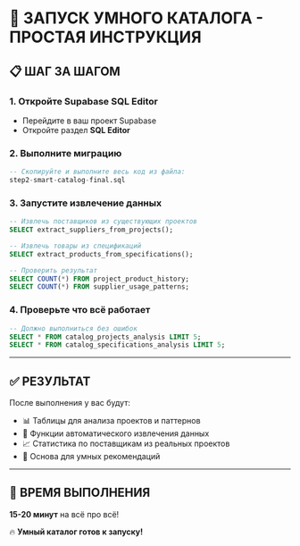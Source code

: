 # 🚀 ЗАПУСК УМНОГО КАТАЛОГА - ПРОСТАЯ ИНСТРУКЦИЯ

## 📋 **ШАГ ЗА ШАГОМ**

### **1. Откройте Supabase SQL Editor**
- Перейдите в ваш проект Supabase
- Откройте раздел **SQL Editor**

### **2. Выполните миграцию**
```sql
-- Скопируйте и выполните весь код из файла:
step2-smart-catalog-final.sql
```

### **3. Запустите извлечение данных**  
```sql
-- Извлечь поставщиков из существующих проектов
SELECT extract_suppliers_from_projects();

-- Извлечь товары из спецификаций  
SELECT extract_products_from_specifications();

-- Проверить результат
SELECT COUNT(*) FROM project_product_history;
SELECT COUNT(*) FROM supplier_usage_patterns;
```

### **4. Проверьте что всё работает**
```sql
-- Должно выполниться без ошибок
SELECT * FROM catalog_projects_analysis LIMIT 5;
SELECT * FROM catalog_specifications_analysis LIMIT 5;
```

---

## ✅ **РЕЗУЛЬТАТ**

После выполнения у вас будут:
- 📊 Таблицы для анализа проектов и паттернов
- 🔄 Функции автоматического извлечения данных  
- 📈 Статистика по поставщикам из реальных проектов
- 🧠 Основа для умных рекомендаций

---

## 🎯 **ВРЕМЯ ВЫПОЛНЕНИЯ**
**15-20 минут** на всё про всё! 

🔥 **Умный каталог готов к запуску!** 